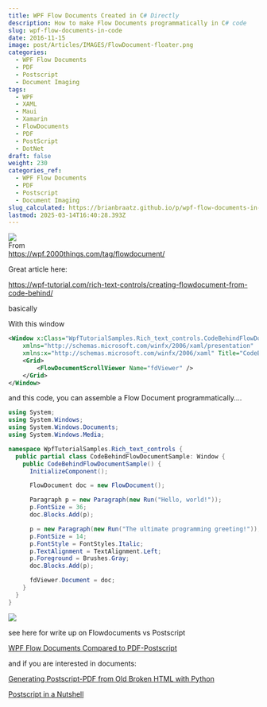 ```yaml
---
title: WPF Flow Documents Created in C# Directly
description: How to make Flow Documents programmatically in C# code
slug: wpf-flow-documents-in-code
date: 2016-11-15
image: post/Articles/IMAGES/FlowDocument-floater.png
categories:
  - WPF Flow Documents
  - PDF
  - Postscript
  - Document Imaging
tags:
  - WPF
  - XAML
  - Maui
  - Xamarin
  - FlowDocuments
  - PDF
  - PostScript
  - DotNet
draft: false
weight: 230
categories_ref:
  - WPF Flow Documents
  - PDF
  - Postscript
  - Document Imaging
slug_calculated: https://brianbraatz.github.io/p/wpf-flow-documents-in-code
lastmod: 2025-03-14T16:40:28.393Z
---
```

![](/post/Articles/IMAGES/FlowDocument-floater.png)\
From\
<https://wpf.2000things.com/tag/flowdocument/>

Great article here:

<https://wpf-tutorial.com/rich-text-controls/creating-flowdocument-from-code-behind/>

basically

With this window

```xml
<Window x:Class="WpfTutorialSamples.Rich_text_controls.CodeBehindFlowDocumentSample"
	xmlns="http://schemas.microsoft.com/winfx/2006/xaml/presentation"
	xmlns:x="http://schemas.microsoft.com/winfx/2006/xaml" Title="CodeBehindFlowDocumentSample" Height="200" Width="300">
	<Grid>
		<FlowDocumentScrollViewer Name="fdViewer" />
	</Grid>
</Window>
```

and this code, you can assemble a Flow Document programmatically....

```c#
using System;
using System.Windows;
using System.Windows.Documents;
using System.Windows.Media;

namespace WpfTutorialSamples.Rich_text_controls {
  public partial class CodeBehindFlowDocumentSample: Window {
    public CodeBehindFlowDocumentSample() {
      InitializeComponent();

      FlowDocument doc = new FlowDocument();

      Paragraph p = new Paragraph(new Run("Hello, world!"));
      p.FontSize = 36;
      doc.Blocks.Add(p);

      p = new Paragraph(new Run("The ultimate programming greeting!"));
      p.FontSize = 14;
      p.FontStyle = FontStyles.Italic;
      p.TextAlignment = TextAlignment.Left;
      p.Foreground = Brushes.Gray;
      doc.Blocks.Add(p);

      fdViewer.Document = doc;
    }
  }
}
```

![](/post/Articles/_new5/Pasted%20image%2020250209070814.png)

see here for write up on Flowdocuments vs Postscript

[WPF Flow Documents Compared to PDF-Postscript](/post/Articles/_new5/WPF%20Flow%20Documents%20Compared%20to%20PDF-Postscript.md)

and if you are interested in documents:

[Generating Postscript-PDF from Old Broken HTML with Python](/post/Articles/_New4/Generating%20Postscript-PDF%20from%20Old%20Broken%20HTML%20with%20Python.md)

[Postscript in a Nutshell](/post/Articles/_New4/Postscript%20in%20a%20Nutshell.md)

<!-- 
reminds me of this book  
<http://www.charlespetzold.com/wpf/>

Read that years ago.. all the examples are in 100% C# , no Xaml..

![](post/Articles/_new5/Pasted%20image%2020250209071013.png)




-->
